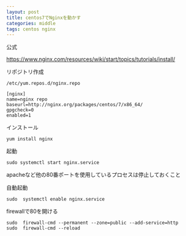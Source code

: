 ```yaml
---
layout: post
title: centos7でNginxを動かす
categories: middle
tags: centos nginx
---
```


公式

https://www.nginx.com/resources/wiki/start/topics/tutorials/install/

リポジトリ作成

```
/etc/yum.repos.d/nginx.repo
```

```
[nginx]
name=nginx repo
baseurl=http://nginx.org/packages/centos/7/x86_64/
gpgcheck=0
enabled=1
```

インストール

```
yum install nginx
```

起動

```
sudo systemctl start nginx.service
```

apacheなど他の80番ポートを使用しているプロセスは停止しておくこと

自動起動

```
sudo  systemctl enable nginx.service
```

firewallで80を開ける

```
sudo  firewall-cmd --permanent --zone=public --add-service=http
sudo  firewall-cmd --reload
```

























